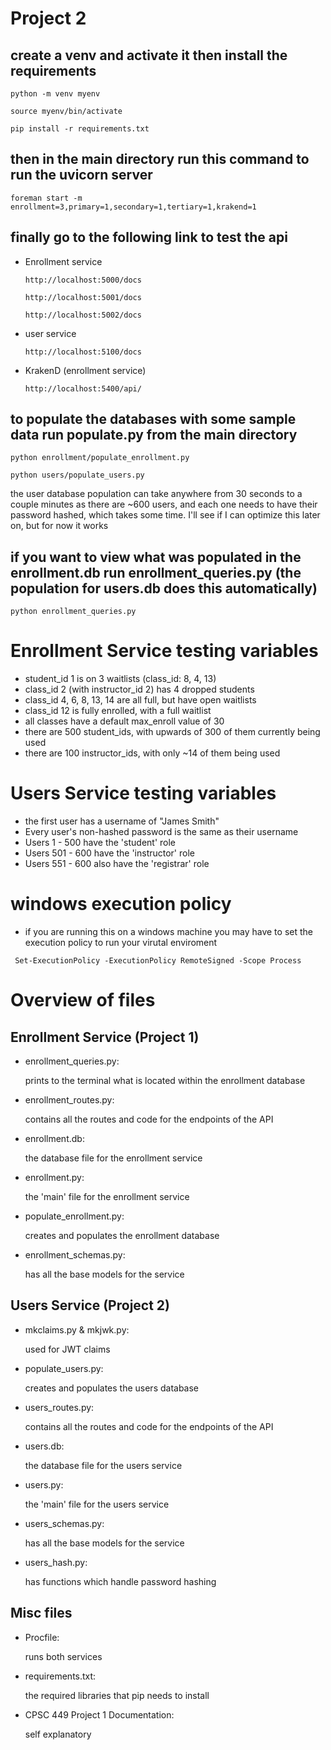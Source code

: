 # Project 2

## create a venv and activate it then install the requirements

`python -m venv myenv`

`source myenv/bin/activate`

`pip install -r requirements.txt`

## then in the main directory run this command to run the uvicorn server

`foreman start -m enrollment=3,primary=1,secondary=1,tertiary=1,krakend=1`

## finally go to the following link to test the api

- Enrollment service

  `http://localhost:5000/docs`

  `http://localhost:5001/docs`

  `http://localhost:5002/docs`

- user service

  `http://localhost:5100/docs`

- KrakenD (enrollment service)

  `http://localhost:5400/api/`

## to populate the databases with some sample data run populate.py from the main directory

`python enrollment/populate_enrollment.py`

`python users/populate_users.py`

the user database population can take anywhere from 30 seconds to a couple minutes as there are ~600 users, and each one needs to have their password hashed, which takes some time. I'll see if I can optimize this later on, but for now it works

## if you want to view what was populated in the enrollment.db run enrollment_queries.py (the population for users.db does this automatically)

`python enrollment_queries.py`

# Enrollment Service testing variables

- student_id 1 is on 3 waitlists (class_id: 8, 4, 13)
- class_id 2 (with instructor_id 2) has 4 dropped students
- class_id 4, 6, 8, 13, 14 are all full, but have open waitlists
- class_id 12 is fully enrolled, with a full waitlist
- all classes have a default max_enroll value of 30
- there are 500 student_ids, with upwards of 300 of them currently being used
- there are 100 instructor_ids, with only ~14 of them being used

# Users Service testing variables

- the first user has a username of "James Smith"
- Every user's non-hashed password is the same as their username
- Users 1 - 500 have the 'student' role
- Users 501 - 600 have the 'instructor' role
- Users 551 - 600 also have the 'registrar' role

# windows execution policy

- if you are running this on a windows machine you may have to set the execution policy to run your virutal enviroment

` Set-ExecutionPolicy -ExecutionPolicy RemoteSigned -Scope Process`

# Overview of files

## Enrollment Service (Project 1)

- enrollment_queries.py:

  prints to the terminal what is located within the enrollment database

- enrollment_routes.py:

  contains all the routes and code for the endpoints of the API

- enrollment.db:

  the database file for the enrollment service

- enrollment.py:

  the 'main' file for the enrollment service

- populate_enrollment.py:

  creates and populates the enrollment database

- enrollment_schemas.py:

  has all the base models for the service

## Users Service (Project 2)

- mkclaims.py & mkjwk.py:

  used for JWT claims

- populate_users.py:

  creates and populates the users database

- users_routes.py:

  contains all the routes and code for the endpoints of the API

- users.db:

  the database file for the users service

- users.py:

  the 'main' file for the users service

- users_schemas.py:

  has all the base models for the service

- users_hash.py:

  has functions which handle password hashing

## Misc files

- Procfile:

  runs both services

- requirements.txt:

  the required libraries that pip needs to install

- CPSC 449 Project 1 Documentation:

  self explanatory
